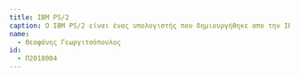 ```yaml
---
title: IBM PS/2
caption: Ο IBM PS/2 είναι ένας υπολογιστής που δημιουργήθηκε απο την ΙΒΜ με στόχο να ανακτήσει το marketshare της στην αγορά των προσωπικών υπολογιστών το 1987. Για να πετύχει τον στόχο, η ΙΒΜ καινοτόμησε και οι εφευρέσεις της χρησιμοποιούνται ακόμη και σήμερα. Συγκεκριμένα, η πρώτη από αυτές είναι το BIOS, ο βασικός κώδικας που ελέγχει τους πόρους του συστήματος από τη στιγμή που ανοίγει μέχρις ότου να κλείσει. Η χρήση του σήμερα έχει μειωθεί αρκετά επειδή πλέον χρησιμοποιούμε UEFI στην πλειοψηφία των υπαρχόντων συστημάτων όμως δεν έχει εξαφανιστεί ακόμη και υπάρχει σε παλιά συστήματα αλλά και χρησιμοποιείται από διάφορα Linux distributions. Το δεύτερο είναι μία εμπορική συμφωνία που έκλεισε η ΙΒΜ με την Microsoft για παροχή λειτουργικού συστήματος μέσω δισκέτας ονόματι PC-DOS, επίσης γνωστό ώς MS-DOS στην ευραιότερη αγορά. Η προσπάθεια της ΙΒΜ παρόλο που πέτυχε τον εμπορικό στόχο της, έχτισε τον δρόμο για τον Η/Υ όπως τον γνωρίζουμε σήμερα.
name: 
  - Θεοφάνης Γεωργιτσόπουλος
id: 
  - Π2018004
---
```

